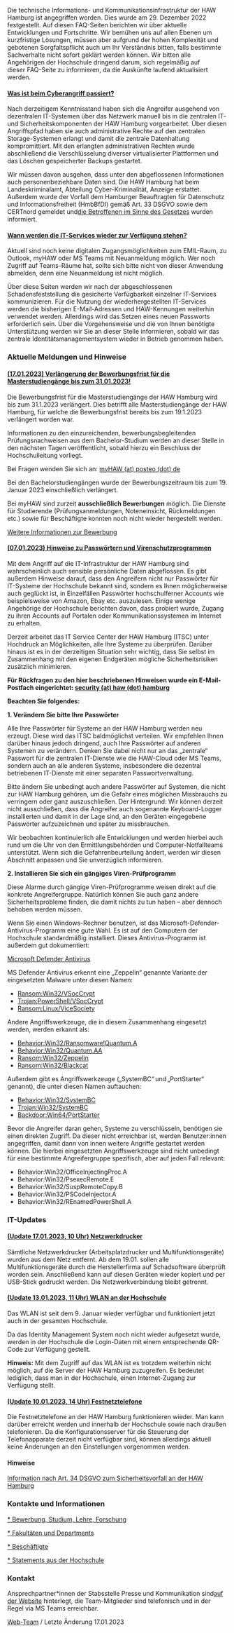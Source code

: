 Die technische Informations- und Kommunikationsinfrastruktur der HAW Hamburg ist angegriffen worden. Dies wurde am 29. Dezember 2022 festgestellt. Auf diesen FAQ-Seiten berichten wir über aktuelle Entwicklungen und Fortschritte. Wir bemühen uns auf allen Ebenen um kurzfristige Lösungen, müssen aber aufgrund der hohen Komplexität und gebotenen Sorgfaltspflicht auch um Ihr Verständnis bitten, falls bestimmte Sachverhalte nicht sofort geklärt werden können. Wir bitten alle Angehörigen der Hochschule dringend darum, sich regelmäßig auf dieser FAQ-Seite zu informieren, da die Auskünfte laufend aktualisiert werden.

#### [Was ist beim Cyberangriff passiert?](javascript:void(0))  ####

Nach derzeitigem Kenntnisstand haben sich die Angreifer ausgehend von dezentralen IT-Systemen über das Netzwerk manuell bis in die zentralen IT- und Sicherheitskomponenten der HAW Hamburg vorgearbeitet. Über diesen Angriffspfad haben sie auch administrative Rechte auf den zentralen Storage-Systemen erlangt und damit die zentrale Datenhaltung kompromittiert. Mit den erlangten administrativen Rechten wurde abschließend die Verschlüsselung diverser virtualisierter Plattformen und das Löschen gespeicherter Backups gestartet.

Wir müssen davon ausgehen, dass unter den abgeflossenen Informationen auch personenbeziehbare Daten sind. Die HAW Hamburg hat beim Landeskriminalamt, Abteilung Cyber-Kriminalität, Anzeige erstattet. Außerdem wurde der Vorfall dem Hamburger Beauftragten für Datenschutz und Informationsfreiheit (HmbBfDI) gemäß Art. 33 DSGVO sowie dem CERTnord gemeldet und[die Betroffenen im Sinne des Gesetzes](/fileadmin/PK/PDF/Infos_Art._34_DS-GVO_final.pdf) wurden informiert.

#### [Wann werden die IT-Services wieder zur Verfügung stehen?](javascript:void(0))  ####

Aktuell sind noch keine digitalen Zugangsmöglichkeiten zum EMIL-Raum, zu Outlook, myHAW oder MS Teams mit Neuanmeldung möglich. Wer noch Zugriff auf Teams-Räume hat, sollte sich bitte nicht von dieser Anwendung abmelden, denn eine Neuanmeldung ist nicht möglich.

Über diese Seiten werden wir nach der abgeschlossenen Schadensfeststellung die gesicherte Verfügbarkeit einzelner IT-Services kommunizieren. Für die Nutzung der wiederhergestellten IT-Services werden die bisherigen E-Mail-Adressen und HAW-Kennungen weiterhin verwendet werden. Allerdings wird das Setzen eines neuen Passworts erforderlich sein. Über die Vorgehensweise und die von Ihnen benötigte Unterstützung werden wir Sie an dieser Stelle informieren, sobald wir das zentrale Identitätsmanagementsystem wieder in Betrieb genommen haben.

### Aktuelle Meldungen und Hinweise ###

#### [(17.01.2023) Verlängerung der Bewerbungsfrist für die Masterstudiengänge bis zum 31.01.2023!](javascript:void(0))  ####

Die Bewerbungsfrist für die Masterstudiengänge der HAW Hamburg wird bis zum 31.1.2023 verlängert.
 Dies betrifft alle Masterstudiengänge der HAW Hamburg, für welche die Bewerbungsfrist bereits bis zum 19.1.2023 verlängert worden war.

Informationen zu den einzureichenden, bewerbungsbegleitenden Prüfungsnachweisen aus dem Bachelor-Studium werden an dieser Stelle
 in den nächsten Tagen veröffentlicht, sobald hierzu ein Beschluss der Hochschulleitung vorliegt.

Bei Fragen wenden Sie sich an: [myHAW (at) posteo (dot) de](#)

Bei den Bachelorstudiengängen wurde der Bewerbungszeitraum bis zum 19. Januar 2023 einschließlich verlängert.

Bei myHAW sind zurzeit **ausschließlich Bewerbungen** möglich. Die Dienste für Studierende (Prüfungsanmeldungen, Noteneinsicht, Rückmeldungen etc.) sowie für Beschäftigte konnten noch nicht wieder hergestellt werden.

[Weitere Informationen zur Bewerbung](https://www.haw-hamburg.de/cyberangriff/studium-lehre-forschung/#c57374)

#### [(07.01.2023) Hinweise zu Passwörtern und Virenschutzprogrammen](javascript:void(0))  ####

Mit dem Angriff auf die IT-Infrastruktur der HAW Hamburg sind wahrscheinlich auch sensible persönliche Daten abgeflossen. Es gibt außerdem Hinweise darauf, dass den Angreifern nicht nur Passwörter für IT-Systeme der Hochschule bekannt sind, sondern es Ihnen möglicherweise auch geglückt ist, in Einzelfällen Passwörter hochschulferner Accounts wie beispielsweise von Amazon, Ebay etc. auszulesen. Einige wenige Angehörige der Hochschule berichten davon, dass probiert wurde, Zugang zu ihren Accounts auf Portalen oder Kommunikationssystemen im Internet zu erhalten.

Derzeit arbeitet das IT Service Center der HAW Hamburg (ITSC) unter Hochdruck an Möglichkeiten, alle Ihre Systeme zu überprüfen. Darüber hinaus ist es in der derzeitigen Situation sehr wichtig, dass Sie selbst im Zusammenhang mit den eigenen Endgeräten mögliche Sicherheitsrisiken zusätzlich minimieren.

**Für Rückfragen zu den hier beschriebenen Hinweisen wurde ein E-Mail-Postfach eingerichtet: [security (at) haw (dot) hamburg](https://www.haw-hamburg.de/cyberangriff/#)**

**Beachten Sie folgendes:**

**1. Verändern Sie bitte Ihre Passwörter**

Alle Ihre Passwörter für Systeme an der HAW Hamburg werden neu erzeugt. Diese wird das ITSC baldmöglichst verteilen. Wir empfehlen Ihnen darüber hinaus jedoch dringend, auch Ihre Passwörter auf anderen Systemen zu verändern. Denken Sie dabei nicht nur an das „zentrale“ Passwort für die zentralen IT-Dienste wie die HAW-Cloud oder MS Teams, sondern auch an alle anderen Systeme, insbesondere die dezentral betriebenen IT-Dienste mit einer separaten Passwortverwaltung.

Bitte ändern Sie unbedingt auch andere Passwörter auf Systemen, die nicht zur HAW Hamburg gehören, um die Gefahr eines möglichen Missbrauchs zu verringern oder ganz auszuschließen. Der Hintergrund: Wir können derzeit nicht ausschließen, dass die Angreifer auch sogenannte Keyboard-Logger installierten und damit in der Lage sind, an den Geräten eingegebene Passwörter aufzuzeichnen und später zu missbrauchen.

Wir beobachten kontinuierlich alle Entwicklungen und werden hierbei auch rund um die Uhr von den Ermittlungsbehörden und Computer-Notfallteams unterstützt. Wenn sich die Gefahrenbeurteilung ändert, werden wir diesen Abschnitt anpassen und Sie unverzüglich informieren.

**2. Installieren Sie sich ein gängiges Viren-Prüfprogramm**

Diese Alarme durch gängige Viren-Prüfprogramme weisen direkt auf die konkrete Angreifergruppe. Natürlich können Sie auch ganz andere Sicherheitsprobleme finden, die damit nichts zu tun haben – aber dennoch behoben werden müssen.

Wenn Sie einen Windows-Rechner benutzen, ist das Microsoft-Defender-Antivirus-Programm eine gute Wahl. Es ist auf den Computern der Hochschule standardmäßig installiert. Dieses Antivirus-Programm ist außerdem gut dokumentiert:

[Microsoft Defender Antivirus](https://learn.microsoft.com/de-de/microsoft-365/security/defender-endpoint/microsoft-defender-antivirus-windows?view=o365-worldwide)

MS Defender Antivirus erkennt eine „Zeppelin“ genannte Variante der eingesetzten Malware unter diesen Namen:

* [Ransom:Win32/VSocCrypt](https://www.microsoft.com/en-us/wdsi/threats/malware-encyclopedia-description?Name=Ransom:Win32/VSocCrypt.PA!MTB&threatId=-2147138765)
* [Trojan:PowerShell/VSocCrypt](https://www.microsoft.com/en-us/wdsi/threats/malware-encyclopedia-description?Name=Trojan:PowerShell/VSocCrypt.PA!MTB&threatId=-2147136227)
* [Ransom:Linux/ViceSociety](https://www.microsoft.com/en-us/wdsi/threats/malware-encyclopedia-description?Name=Ransom:Linux/ViceSociety.D!MTB&threatId=-2147136262)

Andere Angriffswerkzeuge, die in diesem Zusammenhang eingesetzt werden, werden erkannt als:

* [Behavior:Win32/Ransomware!Quantum.A](https://www.microsoft.com/en-us/wdsi/threats/malware-encyclopedia-description?Name=Behavior:Win32/Ransomware!Quantum.A&threatId=-2147147947)
* [Behavior:Win32/Quantum.AA](https://www.microsoft.com/en-us/wdsi/threats/malware-encyclopedia-description?Name=Behavior:Win32/Quantum.AA&threatId=-2147147852)
* [Ransom:Win32/Zeppelin](https://www.microsoft.com/en-us/wdsi/threats/malware-encyclopedia-description?Name=Ransom:Win32/Zeppelin&threatId=-2147188430)
* [Ransom:Win32/Blackcat](https://www.microsoft.com/en-us/wdsi/threats/malware-encyclopedia-description?Name=Ransom:Win32/Blackcat&threatId=-2147158032)

Außerdem gibt es Angriffswerkzeuge („SystemBC“ und „PortStarter“ genannt), die unter diesen Namen auftauchen:

* [Behavior:Win32/SystemBC](https://www.microsoft.com/en-us/wdsi/threats/malware-encyclopedia-description?Name=Behavior:Win32/SystemBC.A!nri&threatId=-2147149800)
* [Trojan:Win32/SystemBC](https://www.microsoft.com/en-us/wdsi/threats/malware-encyclopedia-description?Name=Trojan:Win32/SystemBC.SA!sms&threatId=-2147150468)
* [Backdoor:Win64/PortStarter](https://www.microsoft.com/en-us/wdsi/threats/malware-encyclopedia-description?Name=Backdoor:Win64/PortStarter&threatId=-2147137231)

Bevor die Angreifer daran gehen, Systeme zu verschlüsseln, benötigen sie einen direkten Zugriff. Da dieser nicht erreichbar ist, werden Benutzer:innen angegriffen, damit dann von innen weitere Angriffe gestartet werden können. Die hierbei eingesetzten Angriffswerkzeuge sind nicht unbedingt für eine bestimmte Angreifergruppe spezifisch, aber auf jeden Fall relevant:

* Behavior:Win32/OfficeInjectingProc.A
* Behavior:Win32/PsexecRemote.E
* Behavior:Win32/SuspRemoteCopy.B
* Behavior:Win32/PSCodeInjector.A
* Behavior:Win32/REnamedPowerShell.A

### IT-Updates  ###

#### [(Update 17.01.2023, 10 Uhr) Netzwerkdrucker](javascript:void(0))  ####

Sämtliche Netzwerkdrucker (Arbeitsplatzdrucker und Multifunktionsgeräte) wurden aus dem Netz entfernt. Ab dem 19.01. sollen alle Multifunktionsgeräte durch die Herstellerfirma auf Schadsoftware überprüft worden sein. Anschließend kann auf diesen Geräten wieder kopiert und per USB-Stick gedruckt werden. Die Netzwerkverbindung bleibt getrennt.

#### [(Update 13.01.2023, 11 Uhr) WLAN an der Hochschule](javascript:void(0))  ####

Das WLAN ist seit dem 9. Januar wieder verfügbar und funktioniert jetzt auch in der gesamten Hochschule.

Da das Identity Management System noch nicht wieder aufgesetzt wurde, werden in der Hochschule die Login-Daten mit einem entsprechende QR-Code zur Verfügung gestellt.

**Hinweis:** Mit dem Zugriff auf das WLAN ist es trotzdem weiterhin nicht möglich, auf die Server der HAW Hamburg zuzugreifen. Es bedeutet lediglich, dass man in der Hochschule, einen Internet-Zugang zur Verfügung stellt.

#### [(Update 10.01.2023, 14 Uhr) Festnetztelefone](javascript:void(0))  ####

Die Festnetztelefone an der HAW Hamburg funktionieren wieder. Man kann darüber erreicht werden und innerhalb der Hochschule sowie nach draußen telefonieren. Da die Konfigurationsserver für die Steuerung der Telefonapparate derzeit nicht verfügbar sind, können allerdings aktuell keine Änderungen an den Einstellungen vorgenommen werden.

####  Hinweise  ####

[Information nach Art. 34 DSGVO zum Sicherheitsvorfall an der HAW Hamburg](/fileadmin/PK/PDF/Infos_Art._34_DS-GVO_final.pdf)

### Kontakte und Informationen ###

[* Bewerbung, Studium, Lehre, Forschung](/cyberangriff/bewerbung-studium-lehre-forschung/)

[* Fakultäten und Departments](/cyberangriff/fakultaeten-und-departments/)

[* Beschäftigte](/cyberangriff/zentrale-hochschulverwaltung/)

[* Statements aus der Hochschule](/cyberangriff/statements-aus-der-hochschule/)

###  Kontakt  ###

Ansprechpartner\*innen der Stabsstelle Presse und Kommunikation sind[auf der Website](/hochschule/hochschuleinheiten/presse-und-kommunikation/) hinterlegt, die Team-Mitglieder sind telefonisch und in der Regel via MS Teams erreichbar.

[Web-Team](#) / Letzte Änderung 17.01.2023
